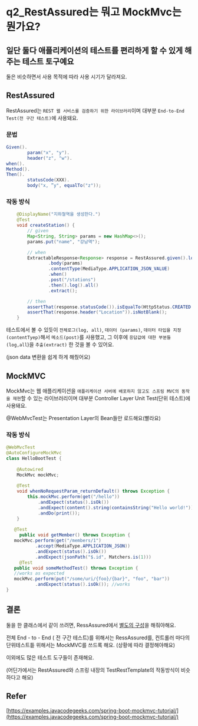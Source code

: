 # q2_RestAssured는 뭐고 MockMvc는 뭔가요?

## **일단 둘다 애플리케이션의 테스트를 편리하게 할 수 있게 해주는 테스트 토구예요**

둘은 비슷하면서 사용 목적에 따라 사용 시기가 달라져요. 

## **RestAssured**

RestAssured는 `REST 웹 서비스를 검증하기 위한 라이브러리`이며 대부분 `End-to-End Test(전 구간 테스트)`에 사용돼요.

### 문법

```java
Given(). 
        param("x", "y"). 
        header("z", "w").
when().
Method().
Then(). 
        statusCode(XXX).
        body("x, ”y", equalTo("z"));
```

### 작동 방식

```java
    @DisplayName("지하철역을 생성한다.")
    @Test
    void createStation() {
        // given
        Map<String, String> params = new HashMap<>();
        params.put("name", "강남역");

        // when
        ExtractableResponse<Response> response = RestAssured.given().log().all()
                .body(params)
                .contentType(MediaType.APPLICATION_JSON_VALUE)
                .when()
                .post("/stations")
                .then().log().all()
                .extract();

        // then
        assertThat(response.statusCode()).isEqualTo(HttpStatus.CREATED.value());
        assertThat(response.header("Location")).isNotBlank();
    }
```

테스트에서 볼 수 있듯이 `전체로그(log, all)`, `데이터 (params)`, `데이터 타입을 지정(contentTyep)`해서 `메소드(post)`를 사용했고, 그 이후에 `응답값에 대한 부분들 (log,all`)을 `추출(extract)` 한 것을 볼 수 있어요. 

(json data 변환을 쉽게 하게 해줬어요)

## **MockMVC**

MockMvc는 웹 애플리케이션을 `애플리케이션 서버에 배포하지 않고도 스프링 MVC의 동작을 재현`할 수 있는 라이브러리이며 대부분 Controller Layer Unit Test(단위 테스트)에 사용돼요.

@WebMvcTest는 Presentation Layer의 Bean들만 로드해요(빨라요)

### 작동 방식

```java
@WebMvcTest
@AutoConfigureMockMvc
class HelloBootTest {
 
    @Autowired
    MockMvc mockMvc;
 
    @Test
    void whenNoRequestParam_returnDefault() throws Exception {
        this.mockMvc.perform(get("/hello"))
            .andExpect(status().isOk())
            .andExpect(content().string(containsString("Hello world!")))
            .andDo(print());
    }
 
   @Test
	 public void getMember() throws Exception {
   mockMvc.perform(get("/members/1")
           .accept(MediaType.APPLICATION_JSON))
           .andExpect(status().isOk())
           .andExpect(jsonPath("$.id", Matchers.is(1)))
	 @Test
   public void someMethodTest() throws Exception {
   //works as expected
   mockMvc.perform(put("/some/uri/{foo}/{bar}", "foo", "bar"))
           .andExpect(status().isOk()); //works
}
```

## **결론**

둘을 한 클래스에서 같이 쓰려면, RessAssured에서 [별도의 구성](https://github.com/rest-assured/rest-assured/wiki/GettingStarted#spring-mock-mvc)을 해줘야해요.

전체 End - to - End ( 전 구간 테스트)를 위해서는 RessAssured를, 컨트롤러 마다의 단위테스트틑 위해서는 MockMVC를 쓰드록 해요. (상황에 따라 결정해야해요)

이외에도 많은 테스트 도구들이 존재해요. 

(어딘가에서는 RestAssured와 스프링 내장의 TestRestTemplate의 작동방식이 비슷하다고 해요)

## Refer

[https://examples.javacodegeeks.com/spring-boot-mockmvc-tutorial/](https://examples.javacodegeeks.com/spring-boot-mockmvc-tutorial/)